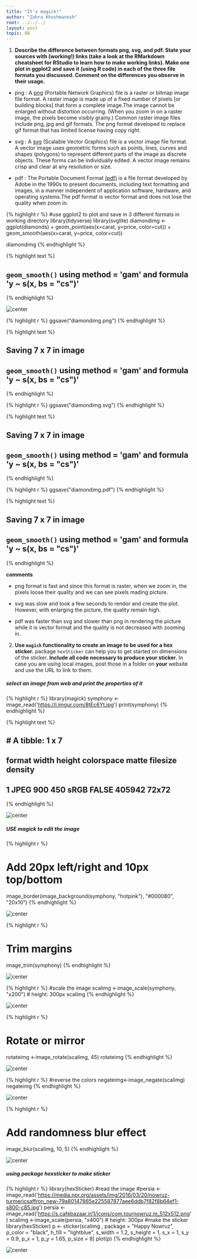 ```yaml
---
title: "It's magick!"
author: "Zahra Khoshmanesh"
root: ../../../
layout: post
topic: 08
---
```



1. **Describe the difference between formats png, svg, and pdf. State your sources with (working!) links (take a look at the RMarkdown cheatsheet for RStudio to learn how to make working links). Make one plot in ggplot2 and save it (using R code) in each of the three file formats you discussed. Comment on the differences you observe in their usage.**

  - png : A  [png](https://searchmicroservices.techtarget.com/definition/PNG-Portable-Network-Graphics) (Portable Network Graphics) file is a raster or bitmap image file format. A raster image is made up of a fixed number of  pixels [or building blocks] that form a complete image.The image cannot be enlarged without distortion occurring. (When you zoom in on a raster image, the pixels become visibly grainy.) Common raster image files include png, jpg and gif formats. The png format developed to replace gif format that has limited license having copy right.

 

  - svg : A [svg](http://asiapacific.anu.edu.au/mapsonline/faq/what-difference-between-png-file-raster-image-and-svg-file-vector-image) (Scalable Vector Graphics) file is a vector image file format. A vector image uses geometric forms such as points, lines, curves and shapes (polygons) to represent different parts of the image as discrete objects. These forms can be individually edited. A vector image remains crisp and clear at any resolution or size.
  
  - pdf : The Portable Document Format [(pdf)](https://en.wikipedia.org/wiki/PDF) is a file format developed by Adobe in the 1990s to present documents, including text formatting and images, in a manner independent of application software, hardware, and operating systems.The pdf format is vector format and does not lose the quality when zoom in.
  

{% highlight r %}
#use ggplot2 to plot and save in 3 different formats in working directory
library(tidyverse)
library(svglite)
diamondimg <- ggplot(diamonds) + geom_point(aes(x=carat, y=price, color=cut)) + geom_smooth(aes(x=carat, y=price, color=cut))

diamondimg
{% endhighlight %}



{% highlight text %}
## `geom_smooth()` using method = 'gam' and formula 'y ~ s(x, bs = "cs")'
{% endhighlight %}

![center](../figure/08/KhoshmaneshZahra/unnamed-chunk-1-1.png)

{% highlight r %}
ggsave("diamondimg.png")
{% endhighlight %}



{% highlight text %}
## Saving 7 x 7 in image
## `geom_smooth()` using method = 'gam' and formula 'y ~ s(x, bs = "cs")'
{% endhighlight %}



{% highlight r %}
ggsave("diamondimg.svg")
{% endhighlight %}



{% highlight text %}
## Saving 7 x 7 in image
## `geom_smooth()` using method = 'gam' and formula 'y ~ s(x, bs = "cs")'
{% endhighlight %}



{% highlight r %}
ggsave("diamondimg.pdf")
{% endhighlight %}



{% highlight text %}
## Saving 7 x 7 in image
## `geom_smooth()` using method = 'gam' and formula 'y ~ s(x, bs = "cs")'
{% endhighlight %}
  
   **comments** 
   
   - png format is fast and since this format is raster, when we zoom in, the pixels loose their quality and we can see pixels mading picture.
   
   - svg was slow and took a few seconds to rendor and create the plot. However, with enlarging the picture, the quality remain high.
   
   - pdf was faster than svg and slower than png in rendering the picture while it is vector format and the quality is not decreased with zooming in.
   
  

2. **Use `magick` functionality to create an image to be used for a hex sticker.**  package `hexSticker` can help you to get started on dimensions of the sticker. **Include all code necessary to produce your sticker.** In case you are using local images, post those in a folder on **your** website and use the URL to link to them.


##### select an image from web and print the properties of it


{% highlight r %}
library(magick)
symphony <- image_read('https://i.imgur.com/8tEc6Yt.jpg')
print(symphony)
{% endhighlight %}



{% highlight text %}
## # A tibble: 1 x 7
##   format width height colorspace matte filesize density
##   <chr>  <int>  <int> <chr>      <lgl>    <int> <chr>  
## 1 JPEG     900    450 sRGB       FALSE   405942 72x72
{% endhighlight %}

![center](../figure/08/KhoshmaneshZahra/unnamed-chunk-2-1.png)

##### USE magick to edit the image


{% highlight r %}
# Add 20px left/right and 10px top/bottom
image_border(image_background(symphony, "hotpink"), "#000080", "20x10")
{% endhighlight %}

![center](../figure/08/KhoshmaneshZahra/unnamed-chunk-3-1.png)

{% highlight r %}
# Trim margins
image_trim(symphony)
{% endhighlight %}

![center](../figure/08/KhoshmaneshZahra/unnamed-chunk-3-2.png)



{% highlight r %}
#scale the image
scalimg <-image_scale(symphony, "x200") # height: 300px
scalimg
{% endhighlight %}

![center](../figure/08/KhoshmaneshZahra/unnamed-chunk-4-1.png)



{% highlight r %}
# Rotate or mirror
rotateimg <-image_rotate(scalimg, 45)
rotateimg
{% endhighlight %}

![center](../figure/08/KhoshmaneshZahra/unnamed-chunk-5-1.png)



{% highlight r %}
#reverse the colors
negateimg<-image_negate(scalimg)
negateimg
{% endhighlight %}

![center](../figure/08/KhoshmaneshZahra/unnamed-chunk-6-1.png)


{% highlight r %}
# Add randomness blur effect
image_blur(scalimg, 10, 5)
{% endhighlight %}

![center](../figure/08/KhoshmaneshZahra/unnamed-chunk-7-1.png)


##### using package hexsticker to make sticker


{% highlight r %}
library(hexSticker)
#read the image
#persia <- image_read('https://media.npr.org/assets/img/2016/03/20/nowruz-turmericsaffron_new-79a80147865e225587877aee6ddb7f82f8b64ef1-s800-c85.jpg')
persia <- image_read('https://s.cafebazaar.ir/1/icons/com.tournowruz.m_512x512.png')
scalimg <-image_scale(persia, "x400") # height: 300px
#make the sticker
library(hexSticker)
p <- sticker(scalimg , package = "Happy Nowruz", p_color = "black", h_fill = "lightblue", s_width = 1.2, s_height = 1, s_x = 1, s_y = 0.9, p_x = 1, p_y = 1.65, p_size = 8)
plot(p)
{% endhighlight %}

![center](../figure/08/KhoshmaneshZahra/unnamed-chunk-8-1.png)









